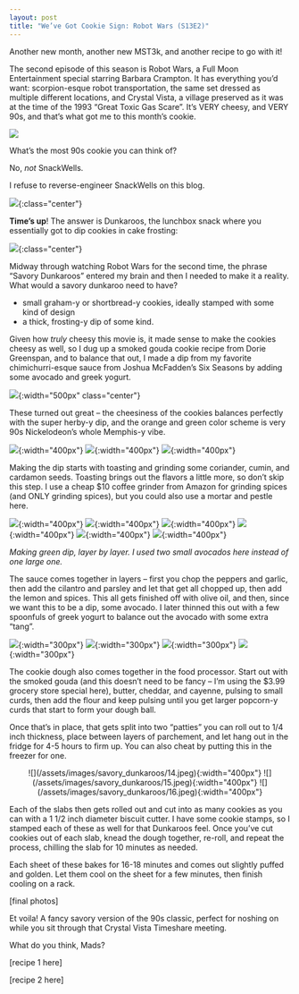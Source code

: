 ```yaml
---
layout: post
title: "We’ve Got Cookie Sign: Robot Wars (S13E2)"
---
```


Another new month, another new MST3k, and another recipe to go with it!

The second episode of this season is Robot Wars, a Full Moon Entertainment special starring Barbara Crampton. It has everything you’d want: scorpion-esque robot transportation, the same set dressed as multiple different locations, and Crystal Vista, a village preserved as it was at the time of the 1993 “Great Toxic Gas Scare”. It’s VERY cheesy, and VERY 90s, and that’s what got me to this month’s cookie.

![](/assets/images/savory_dunkaroos/crystal_vista.png)

What’s the most 90s cookie you can think of?

No, _not_ SnackWells.

I refuse to reverse-engineer SnackWells on this blog.

![](/assets/images/savory_dunkaroos/no_snackwells.jpg){:class="center"}

**Time’s up**! The answer is Dunkaroos, the lunchbox snack where you essentially got to dip cookies in cake frosting:

![](/assets/images/savory_dunkaroos/dunks.jpeg){:class="center"}

Midway through watching Robot Wars for the second time, the phrase “Savory Dunkaroos” entered my brain and then I needed to make it a reality. What would a savory dunkaroo need to have?

- small graham-y or shortbread-y cookies, ideally stamped with some kind of design
- a thick, frosting-y dip of some kind.

Given how _truly_ cheesy this movie is, it made sense to make the cookies cheesy as well, so I dug up a smoked gouda cookie recipe from Dorie Greenspan, and to balance that out, I made a dip from my favorite chimichurri-esque sauce from Joshua McFadden’s Six Seasons by adding some avocado and greek yogurt.

![](/assets/images/savory_dunkaroos/savorydunkaroos.jpeg){:width="500px" class="center"}

These turned out great – the cheesiness of the cookies balances perfectly with the super herby-y dip, and the orange and green color scheme is very 90s Nickelodeon’s whole Memphis-y vibe.

![](/assets/images/savory_dunkaroos/01.jpeg){:width="400px"} ![](/assets/images/savory_dunkaroos/02.jpeg){:width="400px"} ![](/assets/images/savory_dunkaroos/03.jpeg){:width="400px"}

Making the dip starts with toasting and grinding some coriander, cumin, and cardamon seeds. Toasting brings out the flavors a little more, so don’t skip this step. I use a cheap $10 coffee grinder from Amazon for grinding spices (and ONLY grinding spices), but you could also use a mortar and pestle here.

![](/assets/images/savory_dunkaroos/04.jpeg){:width="400px"} ![](/assets/images/savory_dunkaroos/05.jpeg){:width="400px"} ![](/assets/images/savory_dunkaroos/06.jpeg){:width="400px"}
![](/assets/images/savory_dunkaroos/07.jpeg){:width="400px"} ![](/assets/images/savory_dunkaroos/08.jpeg){:width="400px"} ![](/assets/images/savory_dunkaroos/09.jpeg){:width="400px"}

_Making green dip, layer by layer. I used two small avocados here instead of one large one._

The sauce comes together in layers – first you chop the peppers and garlic, then add the cilantro and parsley and let that get all chopped up, then add the lemon and spices. This all gets finished off with olive oil, and then, since we want this to be a dip, some avocado. I later thinned this out with a few spoonfuls of greek yogurt to balance out the avocado with some extra “tang”.

![](/assets/images/savory_dunkaroos/10.jpeg){:width="300px"} ![](/assets/images/savory_dunkaroos/11.jpeg){:width="300px"} ![](/assets/images/savory_dunkaroos/12.jpeg){:width="300px"} ![](/assets/images/savory_dunkaroos/13.jpeg){:width="300px"}

The cookie dough also comes together in the food processor. Start out with the smoked gouda (and this doesn’t need to be fancy – I’m using the $3.99 grocery store special here), butter, cheddar, and cayenne, pulsing to small curds, then add the flour and keep pulsing until you get larger popcorn-y curds that start to form your dough ball.

Once that’s in place, that gets split into two “patties” you can roll out to 1/4 inch thickness, place between layers of parchement, and let hang out in the fridge for 4-5 hours to firm up. You can also cheat by putting this in the freezer for one.

<p align="center">![](/assets/images/savory_dunkaroos/14.jpeg){:width="400px"} ![](/assets/images/savory_dunkaroos/15.jpeg){:width="400px"} ![](/assets/images/savory_dunkaroos/16.jpeg){:width="400px"}</p>

Each of the slabs then gets rolled out and cut into as many cookies as you can with a 1 1/2 inch diameter biscuit cutter. I have some cookie stamps, so I stamped each of these as well for that Dunkaroos feel. Once you’ve cut cookies out of each slab, knead the dough together, re-roll, and repeat the process, chilling the slab for 10 minutes as needed.

Each sheet of these bakes for 16-18 minutes and comes out slightly puffed and golden. Let them cool on the sheet for a few minutes, then finish cooling on a rack.

[final photos]

Et voila! A fancy savory version of the 90s classic, perfect for noshing on while you sit through that Crystal Vista Timeshare meeting.

What do you think, Mads?

[recipe 1 here]

[recipe 2 here]